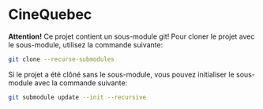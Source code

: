 # CineQuebec

**Attention!**
Ce projet contient un sous-module git! Pour cloner le projet avec le sous-module, utilisez la commande suivante:

```sh
git clone --recurse-submodules
```

Si le projet a été clôné sans le sous-module, vous pouvez initialiser le sous-module avec la commande suivante:

```sh
git submodule update --init --recursive
```